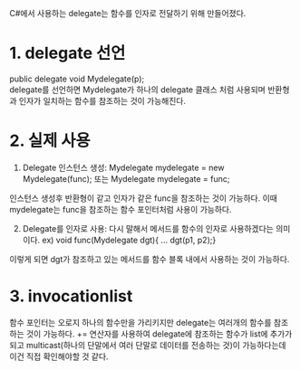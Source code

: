 C#에서 사용하는 delegate는 함수를 인자로 전달하기 위해 만들어졌다.

# 1. delegate 선언
public delegate void Mydelegate(p);   
delegate를 선언하면 Mydelegate가 하나의 delegate 클래스 처럼 사용되며 반환형과 인자가 일치하는 함수를 참조하는 것이 가능해진다.

# 2. 실제 사용
1. Delegate 인스턴스 생성: Mydelegate mydelegate = new Mydelegate(func); 또는 Mydelegate mydelegate = func; 

인스턴스 생성후 반환형이 같고 인자가 같은 func을 참조하는 것이 가능하다. 이때 mydelegate는 func을 참조하는 함수 포인터처럼 사용이 가능하다.

2. Delegate를 인자로 사용: 다시 말해서 메서드를 함수의 인자로 사용하겠다는 의미이다. ex) void func(Mydelegate dgt){ ...  dgt(p1, p2);}

이렇게 되면 dgt가 참조하고 있는 메서드를 함수 블록 내에서 사용하는 것이 가능하다.

# 3. invocationlist

함수 포인터는 오로지 하나의 함수만을 가리키지만 delegate는 여러개의 함수를 참조하는 것이 가능하다. += 연산자를 사용하여 delegate에 참조하는 함수가 list에 추가가되고
multicast(하나의 단말에서 여러 단말로 데이터를 전송하는 것)이 가능하다는데 이건 직접 확인해야할 것 같다.
